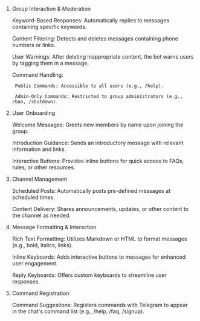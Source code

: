 1. Group Interaction & Moderation

    Keyword-Based Responses: Automatically replies to messages containing specific keywords.

    Content Filtering: Detects and deletes messages containing phone numbers or links.

    User Warnings: After deleting inappropriate content, the bot warns users by tagging them in a message.

    Command Handling:

        Public Commands: Accessible to all users (e.g., /help).

        Admin-Only Commands: Restricted to group administrators (e.g., /ban, /shutdown).​

2. User Onboarding

    Welcome Messages: Greets new members by name upon joining the group.

    Introduction Guidance: Sends an introductory message with relevant information and links.

    Interactive Buttons: Provides inline buttons for quick access to FAQs, rules, or other resources.​

3. Channel Management

    Scheduled Posts: Automatically posts pre-defined messages at scheduled times.

    Content Delivery: Shares announcements, updates, or other content to the channel as needed.​

4. Message Formatting & Interaction

    Rich Text Formatting: Utilizes Markdown or HTML to format messages (e.g., bold, italics, links).

    Inline Keyboards: Adds interactive buttons to messages for enhanced user engagement.

    Reply Keyboards: Offers custom keyboards to streamline user responses.​

5. Command Registration

    Command Suggestions: Registers commands with Telegram to appear in the chat's command list (e.g., /help, /faq, /signup).